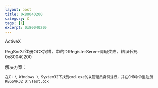 ```yaml
---
layout: post
title: 0x80040200 
category: C
tags: [C]
excerpt: 0x80040200 
---
```


ActiveX

RegSvr32注册OCX报错，中的DllRegisterServer调用失败，错误代码0x80040200 

解决方案：

	在C：\ Windows \ System32下找到cmd.exe的以管理员​​身份运行，并在CMD命令里注册REGSVR32 D:\Test.ocx